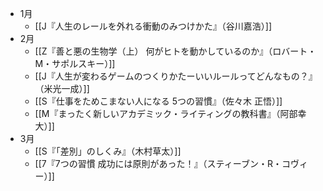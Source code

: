  - 1月
	- [[J『人生のレールを外れる衝動のみつけかた』（谷川嘉浩）]]
- 2月
	- [[Z『善と悪の生物学（上） 何がヒトを動かしているのか』（ロバート・M・サポルスキー）]]
	- [[J『人生が変わるゲームのつくりかたーいいルールってどんなもの？』（米光一成）]]
	- [[S『仕事をためこまない人になる 5つの習慣』（佐々木 正悟）]]
	- [[M『まったく新しいアカデミック・ライティングの教科書』（阿部幸大）]]
- 3月
	- [[S『「差別」のしくみ』（木村草太）]]
	- [[7『7つの習慣 成功には原則があった！』（スティーブン・R・コヴィー）]]